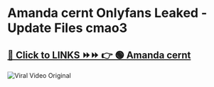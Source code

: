 
 # Amanda cernt Onlyfans Leaked - Update Files cmao3

## <h2><a href="https://clipsfans.com/Amanda_cernt&ref=git">🔗 Click to LINKS ⏩⏩ 👉 🟢 Amanda cernt </a></h2>

<a href="https://clipsfans.com/Amanda_cernt&ref=git" rel="nofollow" data-target="animated-image.originalLink"><img src="https://i.ibb.co.com/xMMVF88/686577567.gif" alt="Viral Video Original" style="max-width: 100%; display: inline-block;" data-target="animated-image.originalImage"></a>


